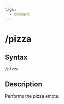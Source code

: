```yaml
---
tags:
  - command
---
```


# /pizza

## Syntax

<!--cmd-syntax-start-->
```eqcommand
/pizza
```
<!--cmd-syntax-end-->

## Description

<!--cmd-desc-start-->
Performs the pizza emote.
<!--cmd-desc-end-->